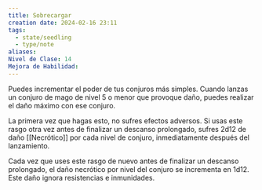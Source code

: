 ```yaml
---
title: Sobrecargar
creation date: 2024-02-16 23:11
tags:
  - state/seedling
  - type/note
aliases: 
Nivel de Clase: 14
Mejora de Habilidad:
---
```

Puedes incrementar el poder de tus conjuros más simples. Cuando lanzas un conjuro de mago de
nivel 5 o menor que provoque daño, puedes realizar el daño máximo con ese conjuro.

La primera vez que hagas esto, no sufres efectos adversos. Si usas este rasgo otra vez antes de
finalizar un descanso prolongado, sufres 2d12 de daño [[Necrótico]] por cada nivel de conjuro,
inmediatamente después del lanzamiento. 

Cada vez que uses este rasgo de nuevo antes de finalizar un descanso prolongado, el daño necrótico por nivel del conjuro se incrementa en 1d12. Este daño ignora resistencias e inmunidades.





